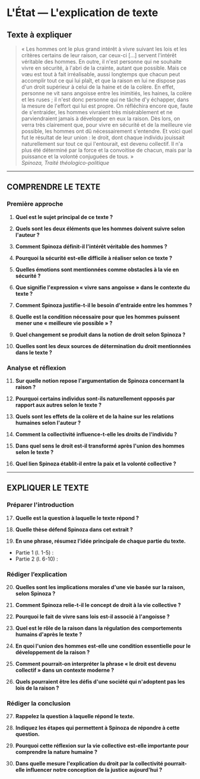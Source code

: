 # L'État — L'explication de texte

## Texte à expliquer
> « Les hommes ont le plus grand intérêt à vivre suivant les lois et les critères certains de leur raison, car ceux-ci […] servent l'intérêt véritable des hommes. En outre, il n'est personne qui ne souhaite vivre en sécurité, à l'abri de la crainte, autant que possible. Mais ce vœu est tout à fait irréalisable, aussi longtemps que chacun peut accomplir tout ce qui lui plaît, et que la raison en lui ne dispose pas d'un droit supérieur à celui de la haine et de la colère. En effet, personne ne vit sans angoisse entre les inimitiés, les haines, la colère et les ruses ; il n'est donc personne qui ne tâche d'y échapper, dans la mesure de l'effort qui lui est propre. On réfléchira encore que, faute de s'entraider, les hommes vivraient très misérablement et ne parviendraient jamais à développer en eux la raison. Dès lors, on verra très clairement que, pour vivre en sécurité et de la meilleure vie possible, les hommes ont dû nécessairement s'entendre. Et voici quel fut le résultat de leur union : le droit, dont chaque individu jouissait naturellement sur tout ce qui l'entourait, est devenu collectif. Il n'a plus été déterminé par la force et la convoitise de chacun, mais par la puissance et la volonté conjuguées de tous. »  
> *Spinoza, Traité théologico-politique*

---

## COMPRENDRE LE TEXTE

### Première approche

1. **Quel est le sujet principal de ce texte ?**  
   
2. **Quels sont les deux éléments que les hommes doivent suivre selon l'auteur ?**  
   
3. **Comment Spinoza définit-il l'intérêt véritable des hommes ?**  
   
4. **Pourquoi la sécurité est-elle difficile à réaliser selon ce texte ?**  
   
5. **Quelles émotions sont mentionnées comme obstacles à la vie en sécurité ?**  
   
6. **Que signifie l'expression « vivre sans angoisse » dans le contexte du texte ?**  
   
7. **Comment Spinoza justifie-t-il le besoin d'entraide entre les hommes ?**  
   
8. **Quelle est la condition nécessaire pour que les hommes puissent mener une « meilleure vie possible » ?**  
   
9. **Quel changement se produit dans la notion de droit selon Spinoza ?**  
   
10. **Quelles sont les deux sources de détermination du droit mentionnées dans le texte ?**  

### Analyse et réflexion

11. **Sur quelle notion repose l'argumentation de Spinoza concernant la raison ?**  

12. **Pourquoi certains individus sont-ils naturellement opposés par rapport aux autres selon le texte ?**  
   
13. **Quels sont les effets de la colère et de la haine sur les relations humaines selon l'auteur ?**  
   
14. **Comment la collectivité influence-t-elle les droits de l'individu ?**  
   
15. **Dans quel sens le droit est-il transformé après l'union des hommes selon le texte ?**  
   
16. **Quel lien Spinoza établit-il entre la paix et la volonté collective ?**  

---

## EXPLIQUER LE TEXTE

### Préparer l'introduction

17. **Quelle est la question à laquelle le texte répond ?**  
   
18. **Quelle thèse défend Spinoza dans cet extrait ?**  
   
19. **En une phrase, résumez l'idée principale de chaque partie du texte.**  
   - Partie 1 (l. 1-5) :  
   - Partie 2 (l. 6-10) :  

### Rédiger l’explication

20. **Quelles sont les implications morales d'une vie basée sur la raison, selon Spinoza ?**  
   
21. **Comment Spinoza relie-t-il le concept de droit à la vie collective ?**  
   
22. **Pourquoi le fait de vivre sans lois est-il associé à l'angoisse ?**  
   
23. **Quel est le rôle de la raison dans la régulation des comportements humains d'après le texte ?**  
   
24. **En quoi l'union des hommes est-elle une condition essentielle pour le développement de la raison ?**  
   
25. **Comment pourrait-on interpréter la phrase « le droit est devenu collectif » dans un contexte moderne ?**  
   
26. **Quels pourraient être les défis d'une société qui n'adoptent pas les lois de la raison ?**  

### Rédiger la conclusion

27. **Rappelez la question à laquelle répond le texte.**  
   
28. **Indiquez les étapes qui permettent à Spinoza de répondre à cette question.**  
   
29. **Pourquoi cette réflexion sur la vie collective est-elle importante pour comprendre la nature humaine ?**  

30. **Dans quelle mesure l'explication du droit par la collectivité pourrait-elle influencer notre conception de la justice aujourd'hui ?**  